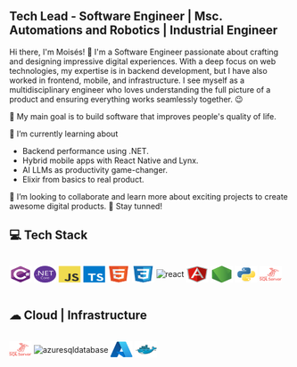 ## Tech Lead - Software Engineer | Msc. Automations and Robotics | Industrial Engineer


Hi there, I'm Moisés! 👋
I'm a Software Engineer passionate about crafting and designing impressive digital experiences. With a deep focus on web technologies, my expertise is in backend development, but I have also worked in frontend, mobile, and infrastructure. I see myself as a multidisciplinary engineer who loves understanding the full picture of a product and ensuring everything works seamlessly together. 😉

🏁 My main goal is to build software that improves people's quality of life.

🌱 I’m currently learning about 
- Backend performance using .NET.
- Hybrid mobile apps with React Native and Lynx.
- AI LLMs as productivity game-changer.
- Elixir from basics to real product.
    
👯 I’m looking to collaborate and learn more about exciting projects to create awesome digital products.
💬 Stay tunned!

## 💻 Tech Stack
<div style="display: inline_block"><br>
    <img align="center" alt="csharp" height="30" width="40" src="https://raw.githubusercontent.com/devicons/devicon/master/icons/csharp/csharp-original.svg">
    <img align="center" alt="dotnetcore" height="30" width="40" src="https://raw.githubusercontent.com/devicons/devicon/master/icons/dotnetcore/dotnetcore-original.svg">
    <img align="center" alt="js" height="30" width="40" src="https://raw.githubusercontent.com/devicons/devicon/master/icons/javascript/javascript-original.svg">
    <img align="center" alt="ts" height="30" width="40" src="https://raw.githubusercontent.com/devicons/devicon/master/icons/typescript/typescript-plain.svg">
    <img align="center" alt="html5" height="30" width="40" src="https://raw.githubusercontent.com/devicons/devicon/master/icons/html5/html5-original.svg">
    <img align="center" alt="css3" height="30" width="40" src="https://raw.githubusercontent.com/devicons/devicon/master/icons/css3/css3-original.svg">
   <img align="center" alt="react" height="30" width="40" src="https://cdn.jsdelivr.net/gh/devicons/devicon@latest/icons/react/react-original.svg" />
    <img align="center" alt="angular" height="30" width="40" src="https://raw.githubusercontent.com/devicons/devicon/master/icons/angularjs/angularjs-original.svg">
    <img align="center" alt="node" height="30" width="40" src="https://raw.githubusercontent.com/devicons/devicon/master/icons/nodejs/nodejs-original.svg">
    <img align="center" alt="python" height="30" width="40" src="https://raw.githubusercontent.com/devicons/devicon/master/icons/python/python-original.svg">
    <img align="center" alt="sqlserver" height="30" width="40" src="https://raw.githubusercontent.com/devicons/devicon/master/icons/microsoftsqlserver/microsoftsqlserver-plain-wordmark.svg">
</div>
<br>

## ☁ Cloud | Infrastructure
<div style="display: inline_block"><br>
     <img align="center" alt="sqlserver" height="30" width="40" src="https://raw.githubusercontent.com/devicons/devicon/master/icons/microsoftsqlserver/microsoftsqlserver-plain-wordmark.svg">
    <img align="center" alt="azuresqldatabase" height="30" width="40" src="https://cdn.jsdelivr.net/gh/devicons/devicon@latest/icons/azuresqldatabase/azuresqldatabase-original.svg" />    
    <img align="center" alt="azure" height="30" width="40" src="https://raw.githubusercontent.com/devicons/devicon/master/icons/azure/azure-original.svg">
    <img align="center" alt="docker" height="30" width="40" src="https://raw.githubusercontent.com/devicons/devicon/master/icons/docker/docker-original.svg">
</div>
